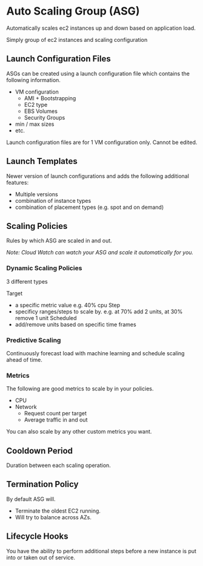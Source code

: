 # Auto Scaling Group (ASG)

Automatically scales ec2 instances up and down based on application load.

Simply group of ec2 instances and scaling configuration

## Launch Configuration Files

ASGs can be created using a launch configuration file which contains the following information.

- VM configuration
    - AMI + Bootstrapping
    - EC2 type
    - EBS Volumes
    - Security Groups
- min / max sizes
- etc.

Launch configuration files are for 1 VM configuration only. Cannot be edited.

## Launch Templates

Newer version of launch configurations and adds the following additional features:

- Multiple versions
- combination of instance types
- combination of placement types (e.g. spot and on demand)

## Scaling Policies

Rules by which ASG are scaled in and out.

*Note: Cloud Watch can watch your ASG and scale it automatically for you.*

### Dynamic Scaling Policies

3 different types

Target
- a specific metric value e.g. 40% cpu
Step
- specificy ranges/steps to scale by. e.g. at 70% add 2 units, at 30% remove 1 unit
Scheduled
- add/remove units based on specific time frames

### Predictive Scaling

Continuously forecast load with machine learning and schedule scaling ahead of time.

### Metrics

The following are good metrics to scale by in your policies.

- CPU
- Network
    - Request count per target
    - Average traffic in and out

You can also scale by any other custom metrics you want.

## Cooldown Period

Duration between each scaling operation.

## Termination Policy

By default ASG will.

- Terminate the oldest EC2 running.
- Will try to balance across AZs.

## Lifecycle Hooks

You have the ability to perform additional steps before a new instance is put into or taken out of service.